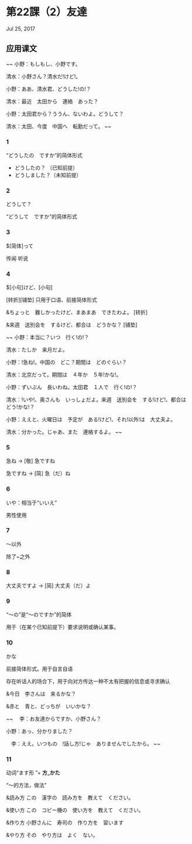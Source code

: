 # 第22課（2）友達
Jul 25, 2017

## 应用课文
~~
小野：もしもし、小野です。

清水：小野さん？清水だ!けど!。

小野：ああ、清水君、どうした!の!？

清水：最近　太田から　連絡　あった？

小野：太田君から？ううん、ないわよ。どうして？

清水：太田、今度　中国へ　転勤だって。
~~

### 1
“どうしたの　ですか”的简体形式

- どうしたの？ （已知前提）
- どうしました？（未知前提）

### 2
どうして？

“どうして　ですか”的简体形式

### 3
$[简体]って

传闻 听说

### 4
$[小句]けど、[小句]

[转折][铺垫] 只用于口语、前接简体形式

&ちょっと　難しかったけど、まあまあ　できたわよ。 [转折]

&来週　送別会を　するけど、都合は　どうかな？ [铺垫] 

~~
小野：本当に？いつ　行く!の!？

清水：たしか　来月だよ。

小野：!急ね!。中国の　どこ？期間は　どのぐらい？

清水：北京だって。期間は　４年か　５年!かな!。

小野：ずいぶん　長いわね。太田君　１人で　行く!の!？

清水：!いや!、奥さんも　いっしょだよ。来週　送別会を　する!けど!、都合は　どう!かな!？

小野：ええと、火曜日は　予定が　ある!けど!、それ!以外!は　大丈夫よ。

清水：分かった。じゃあ、また　連絡するよ。
~~

### 5
急ね → [敬] 急ですね

急ですね → [简] 急（だ）ね

### 6
いや：相当于“いいえ”

男性使用

### 7
～以外

除了~之外

### 8
大丈夫ですよ → [简] 大丈夫（だ）よ

### 9
“～の”是“～のですか”的简体

用于（在某个已知前提下）要求说明或确认某事。

### 10
かな

前接简体形式。用于自言自语

存在听话人的场合下，用于向对方传达一种不太有把握的信息或寻求确认

&今日　李さんは　来るかな？

&赤と　青と、どっちが　いいかな？

~~
　李：お友達からですか、小野さん？

小野：あっ、分かりました？             

　李：ええ。いつもの　!話し方!じゃ　ありませんでしたから。
~~

### 11
动词“ます形 ”+ __方_かた__

“～的方法，做法” 

&読み方 この　漢字の　読み方を　教えて　ください。

&使い方 この　コピー機の　使い方を　教えて　ください。

&作り方 小野さんに　寿司の　作り方を　習います

&やり方 その　やり方は　よく　ない。
